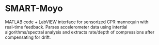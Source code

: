 # SMART-Moyo
MATLAB code + LabVIEW interface for sensorized CPR mannequin with real-time feedback.
Parses accelerometer data using intertial algorithms/spectral analysis and extracts rate/depth of compressions after compensating for drift.
